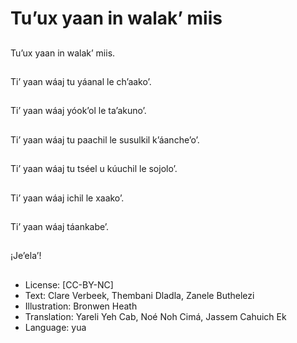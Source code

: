 # Tu’ux yaan in walak’ miis

##
Tu’ux yaan in walak’ miis.

##
Ti’ yaan wáaj tu yáanal le ch’aako’.

##
Ti’ yaan wáaj yóok’ol le ta’akuno’.

##
Ti’ yaan wáaj tu paachil le susulkil k’áanche’o’.

##
Ti’ yaan wáaj tu tséel u kúuchil le sojolo’.

##
Ti’ yaan wáaj ichil le xaako’.

##
Ti’ yaan wáaj táankabe’.

##
¡Je’ela’!

##
* License: [CC-BY-NC]
* Text: Clare Verbeek, Thembani Dladla, Zanele Buthelezi
* Illustration: Bronwen Heath
* Translation: Yareli Yeh Cab, Noé Noh Cimá, Jassem Cahuich Ek
* Language: yua
